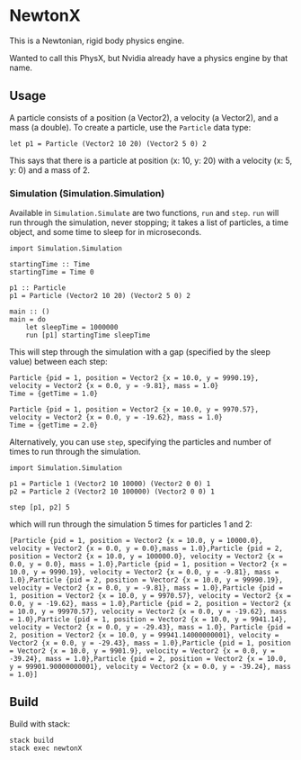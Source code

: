 # NewtonX

This is a Newtonian, rigid body physics engine.

Wanted to call this PhysX, but Nvidia already have a physics engine by that name. 

## Usage

A particle consists of a position (a Vector2), a velocity (a Vector2), and a mass (a double). To create a particle, use the `Particle` data type:

```
let p1 = Particle (Vector2 10 20) (Vector2 5 0) 2
```

This says that there is a particle at position (x: 10, y: 20) with a velocity (x: 5, y: 0) and a mass of 2.

### Simulation (Simulation.Simulation)

Available in `Simulation.Simulate` are two functions, `run` and `step`. `run` will run through the simulation, never stopping; it takes a list of particles, a time object, and some time to sleep for in microseconds.

```
import Simulation.Simulation

startingTime :: Time
startingTime = Time 0

p1 :: Particle
p1 = Particle (Vector2 10 20) (Vector2 5 0) 2

main :: ()
main = do
    let sleepTime = 1000000
    run [p1] startingTime sleepTime
```

This will step through the simulation with a gap (specified by the sleep value) between each step:

```
Particle {pid = 1, position = Vector2 {x = 10.0, y = 9990.19}, velocity = Vector2 {x = 0.0, y = -9.81}, mass = 1.0}
Time = {getTime = 1.0}

Particle {pid = 1, position = Vector2 {x = 10.0, y = 9970.57}, velocity = Vector2 {x = 0.0, y = -19.62}, mass = 1.0}
Time = {getTime = 2.0}
```

Alternatively, you can use `step`, specifying the particles and number of times to run through the simulation.

```
import Simulation.Simulation

p1 = Particle 1 (Vector2 10 10000) (Vector2 0 0) 1
p2 = Particle 2 (Vector2 10 100000) (Vector2 0 0) 1

step [p1, p2] 5
```

which will run through the simulation 5 times for particles 1 and 2:

```
[Particle {pid = 1, position = Vector2 {x = 10.0, y = 10000.0}, velocity = Vector2 {x = 0.0, y = 0.0},mass = 1.0},Particle {pid = 2, position = Vector2 {x = 10.0, y = 100000.0}, velocity = Vector2 {x = 0.0, y = 0.0}, mass = 1.0},Particle {pid = 1, position = Vector2 {x = 10.0, y = 9990.19}, velocity = Vector2 {x = 0.0, y = -9.81}, mass = 1.0},Particle {pid = 2, position = Vector2 {x = 10.0, y = 99990.19}, velocity = Vector2 {x = 0.0, y = -9.81}, mass = 1.0},Particle {pid = 1, position = Vector2 {x = 10.0, y = 9970.57}, velocity = Vector2 {x = 0.0, y = -19.62}, mass = 1.0},Particle {pid = 2, position = Vector2 {x = 10.0, y = 99970.57}, velocity = Vector2 {x = 0.0, y = -19.62}, mass = 1.0},Particle {pid = 1, position = Vector2 {x = 10.0, y = 9941.14}, velocity = Vector2 {x = 0.0, y = -29.43}, mass = 1.0}, Particle {pid = 2, position = Vector2 {x = 10.0, y = 99941.14000000001}, velocity = Vector2 {x = 0.0, y = -29.43}, mass = 1.0},Particle {pid = 1, position = Vector2 {x = 10.0, y = 9901.9}, velocity = Vector2 {x = 0.0, y = -39.24}, mass = 1.0},Particle {pid = 2, position = Vector2 {x = 10.0, y = 99901.90000000001}, velocity = Vector2 {x = 0.0, y = -39.24}, mass = 1.0}]
```

## Build 

Build with stack:

```
stack build
stack exec newtonX
```

